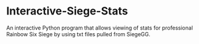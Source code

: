 # Interactive-Siege-Stats
An interactive Python program that allows viewing of stats for professional Rainbow Six Siege by using txt files pulled from SiegeGG.
